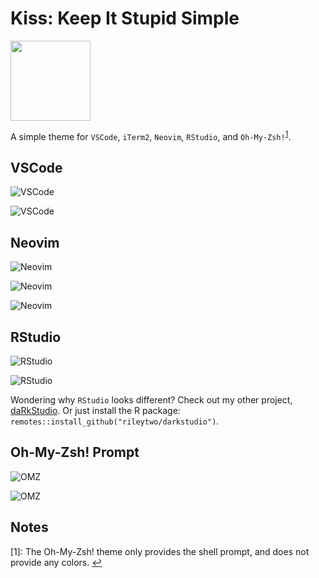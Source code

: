 # Kiss: Keep It Stupid Simple

<img src="inst/assets/kiss.png" width=128px height=128px>

A simple theme for `VSCode`, `iTerm2`, `Neovim`, `RStudio`, and `Oh-My-Zsh!`<sup id="omz-note">[1](#Oh-My-Zsh)</sup>.

## VSCode

![VSCode](/inst/VSCode-1.png)

![VSCode](/inst/VSCode-1.png)

## Neovim

![Neovim](/inst/Neovim-1.png)

![Neovim](/inst/Neovim-2.png)

![Neovim](/inst/Neovim-3.png)

## RStudio

![RStudio](/inst/RStudio-1.png)

![RStudio](/inst/RStudio-2.png)

Wondering why `RStudio` looks different? Check out my other project, [daRkStudio](https://github.com/rileytwo/daRkStudio). Or just install the R package: `remotes::install_github("rileytwo/darkstudio")`.

## Oh-My-Zsh! Prompt

![OMZ](./inst/OMZ-git-status-clean.png)

![OMZ](./inst/OMZ-git-status-dirty.png)

## Notes

<a name="Oh-My-Zsh">[1]</a>: The Oh-My-Zsh! theme only provides the shell prompt, and does not provide any colors. [↩](#omz-note)